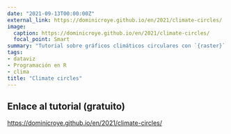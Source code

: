 ```yaml
---
date: "2021-09-13T00:00:00Z"
external_link: https://dominicroye.github.io/en/2021/climate-circles/
image:
  caption: https://dominicroye.github.io/en/2021/climate-circles/
  focal_point: Smart
summary: "Tutorial sobre gráficos climáticos circulares con `{raster}` de **Dominic Royé**"
tags:
- dataviz
- Programación en R
- clima
title: "Climate circles"
---
```


## Enlace al tutorial (gratuito)

https://dominicroye.github.io/en/2021/climate-circles/